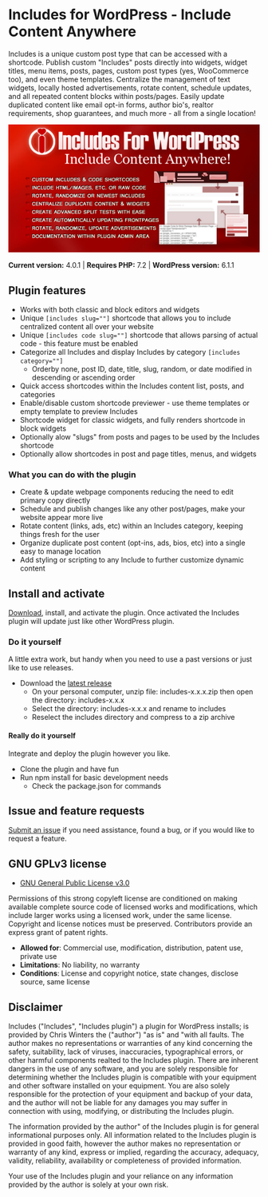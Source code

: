 # Includes for WordPress - Include Content Anywhere

Includes is a unique custom post type that can be accessed with a shortcode. Publish custom "Includes" posts directly into widgets, widget titles, menu items, posts, pages, custom post types (yes, WooCommerce too), and even theme templates. Centralize the management of text widgets, locally hosted advertisements, rotate content, schedule updates, and all repeated content blocks within posts/pages. Easily update duplicated content like email opt-in forms, author bio's, realtor requirements, shop guarantees, and much more - all from a single location!

  ![Includes for WordPress - Include Content Anywhere!](https://raw.githubusercontent.com/ChrisWinters/includes/master/assets/images/590x300.jpg)

**Current version:** 4.0.1 | **Requires PHP:** 7.2 | **WordPress version:** 6.1.1

## Plugin features

* Works with both classic and block editors and widgets
* Unique ``` [includes slug=""] ``` shortcode that allows you to include centralized content all over your website
* Unique ``` [includes code slug=""] ``` shortcode that allows parsing of actual code - this feature must be enabled
* Categorize all Includes and display Includes by category ``` [includes category=""] ```
  * Orderby none, post ID, date, title, slug, random, or date modified in descending or ascending order
* Quick access shortcodes within the Includes content list, posts, and categories
* Enable/disable custom shortcode previewer - use theme templates or empty template to preview Includes
* Shortcode widget for classic widgets, and fully renders shortcode in block widgets
* Optionally alow "slugs" from posts and pages to be used by the Includes shortcode
* Optionally allow shortcodes in post and page titles, menus, and widgets

### What you can do with the plugin

* Create & update webpage components reducing the need to edit primary copy directly
* Schedule and publish changes like any other post/pages, make your website appear more live
* Rotate content (links, ads, etc) within an Includes category, keeping things fresh for the user
* Organize duplicate post content (opt-ins, ads, bios, etc) into a single easy to manage location
* Add styling or scripting to any Include to further customize dynamic content

## Install and activate

[Download](https://github.com/ChrisWinters/includes/raw/master/includes.zip), install, and activate the plugin. Once activated the Includes plugin will update just like other WordPress plugin.

### Do it yourself

A little extra work, but handy when you need to use a past versions or just like to use releases.

* Download the [latest release](https://github.com/ChrisWinters/includes/releases)
  * On your personal computer, unzip file: includes-x.x.x.zip then open the directory: includes-x.x.x
  * Select the directory: includes-x.x.x and rename to includes
  * Reselect the includes directory and compress to a zip archive

#### Really do it yourself

Integrate and deploy the plugin however you like.

* Clone the plugin and have fun
* Run npm install for basic development needs
  * Check the package.json for commands

## Issue and feature requests

[Submit an issue](https://github.com/ChrisWinters/includes/issues) if you need assistance, found a bug, or if you would like to request a feature.

## GNU GPLv3 license

* [GNU General Public License v3.0](https://raw.githubusercontent.com/ChrisWinters/includes/master/LICENSE)

Permissions of this strong copyleft license are conditioned on making available complete source code of licensed works and modifications, which include larger works using a licensed work, under the same license. Copyright and license notices must be preserved. Contributors provide an express grant of patent rights.

* **Allowed for**: Commercial use, modification, distribution, patent use, private use
* **Limitations**: No liability, no warranty
* **Conditions**: License and copyright notice, state changes, disclose source, same license

## Disclaimer

Includes ("Includes", "Includes plugin") a plugin for WordPress installs; is provided by Chris Winters the ("author") "as is" and "with all faults. The author makes no representations or warranties of any kind concerning the safety, suitability, lack of viruses, inaccuracies, typographical errors, or other harmful components realted to the Includes plugin. There are inherent dangers in the use of any software, and you are solely responsible for determining whether the Includes plugin is compatible with your equipment and other software installed on your equipment. You are also solely responsible for the protection of your equipment and backup of your data, and the author will not be liable for any damages you may suffer in connection with using, modifying, or distributing the Includes plugin.

The information provided by the author" of the Includes plugin is for general informational purposes only. All information related to the Includes plugin is provided in good faith, however the author makes no representation or warranty of any kind, express or implied, regarding the accuracy, adequacy, validity, reliability, availability or completeness of provided information.

Your use of the Includes plugin and your reliance on any information provided by the author is solely at your own risk.

